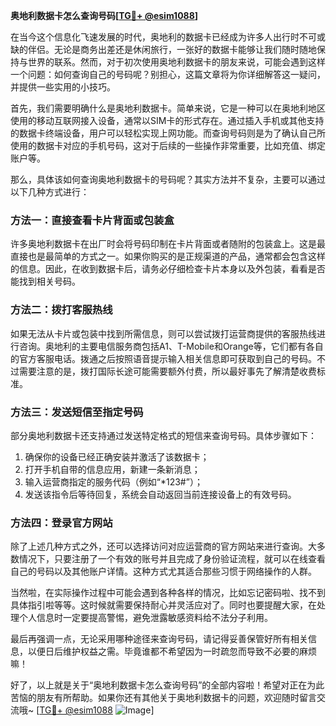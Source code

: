 **奥地利数据卡怎么查询号码[[TG💪+ @esim1088](https://t.me/s/esim1088)]**

在当今这个信息化飞速发展的时代，奥地利的数据卡已经成为许多人出行时不可或缺的伴侣。无论是商务出差还是休闲旅行，一张好的数据卡能够让我们随时随地保持与世界的联系。然而，对于初次使用奥地利数据卡的朋友来说，可能会遇到这样一个问题：如何查询自己的号码呢？别担心，这篇文章将为你详细解答这一疑问，并提供一些实用的小技巧。

首先，我们需要明确什么是奥地利数据卡。简单来说，它是一种可以在奥地利地区使用的移动互联网接入设备，通常以SIM卡的形式存在。通过插入手机或其他支持的数据卡终端设备，用户可以轻松实现上网功能。而查询号码则是为了确认自己所使用的数据卡对应的手机号码，这对于后续的一些操作非常重要，比如充值、绑定账户等。

那么，具体该如何查询奥地利数据卡的号码呢？其实方法并不复杂，主要可以通过以下几种方式进行：

### 方法一：直接查看卡片背面或包装盒

许多奥地利数据卡在出厂时会将号码印制在卡片背面或者随附的包装盒上。这是最直接也是最简单的方式之一。如果你购买的是正规渠道的产品，通常都会包含这样的信息。因此，在收到数据卡后，请务必仔细检查卡片本身以及外包装，看看是否能找到相关号码。

### 方法二：拨打客服热线

如果无法从卡片或包装中找到所需信息，则可以尝试拨打运营商提供的客服热线进行咨询。奥地利的主要电信服务商包括A1、T-Mobile和Orange等，它们都有各自的官方客服电话。拨通之后按照语音提示输入相关信息即可获取到自己的号码。不过需要注意的是，拨打国际长途可能需要额外付费，所以最好事先了解清楚收费标准。

### 方法三：发送短信至指定号码

部分奥地利数据卡还支持通过发送特定格式的短信来查询号码。具体步骤如下：
1. 确保你的设备已经正确安装并激活了该数据卡；
2. 打开手机自带的信息应用，新建一条新消息；
3. 输入运营商指定的服务代码（例如“*123#”）；
4. 发送该指令后等待回复，系统会自动返回当前连接设备上的有效号码。

### 方法四：登录官方网站

除了上述几种方式之外，还可以选择访问对应运营商的官方网站来进行查询。大多数情况下，只要注册了一个有效的账号并且完成了身份验证流程，就可以在线查看自己的号码以及其他账户详情。这种方式尤其适合那些习惯于网络操作的人群。

当然啦，在实际操作过程中可能会遇到各种各样的情况，比如忘记密码啦、找不到具体指引啦等等。这时候就需要保持耐心并灵活应对了。同时也要提醒大家，在处理个人信息时一定要提高警惕，避免泄露敏感资料给不法分子利用。

最后再强调一点，无论采用哪种途径来查询号码，请记得妥善保管好所有相关信息，以便日后维护权益之需。毕竟谁都不希望因为一时疏忽而导致不必要的麻烦嘛！

好了，以上就是关于“奥地利数据卡怎么查询号码”的全部内容啦！希望对正在为此苦恼的朋友有所帮助。如果你还有其他关于奥地利数据卡的问题，欢迎随时留言交流哦~ [[TG💪+ @esim1088](https://t.me/s/esim1088) ![Image](https://i.postimg.cc/4NQfJmqS/Snipaste-2025-05-13-00-14-12.png)]